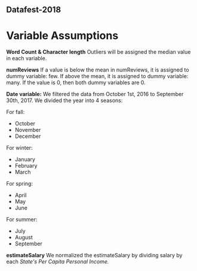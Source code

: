 ## Datafest-2018

# Variable Assumptions
**Word Count & Character length** 
Outliers will be assigned the median value in each variable.

**numReviews**
If a value is below the mean in numReviews, it is assigned to dummy variable: few. 
If above the mean, it is assigned to dummy variable: many. 
If the value is 0, then both dummy variables are 0.

**Date variable:**
We filtered the data from October 1st, 2016 to September 30th, 2017. 
We divided the year into 4 seasons:

For fall:
* October
* November
* December 

For winter:
* January
* February
* March

For spring:
* April
* May
* June 

For summer:
* July
* August
* September

**estimateSalary**
We normalized the estimateSalary by dividing salary by each *State's Per Capita Personal Income.*
